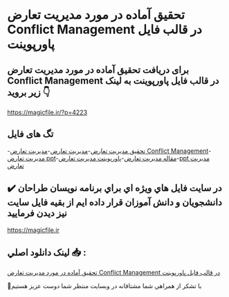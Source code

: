 # تحقیق آماده در مورد مدیریت تعارض Conflict Management در قالب فایل پاورپوینت

## برای دریافت تحقیق آماده در مورد مدیریت تعارض Conflict Management در قالب فایل پاورپوینت به لینک زیر بروید 👇

https://magicfile.ir/?p=4223

## تگ های فایل

-[تحقیق مدیریت تعارض](https://magicfile.ir/product/%d8%aa%d8%ad%d9%82%db%8c%d9%82-%d8%a2%d9%85%d8%a7%d8%af%d9%87-%d9%85%d8%af%db%8c%d8%b1%db%8c%d8%aa-%d8%aa%d8%b9%d8%a7%d8%b1%d8%b6-conflict-management-%d9%be%d8%a7%d9%88%d8%b1%d9%be%d9%88%db%8c%d9%86%d8%aa/)-[مدیریت تعارض](https://magicfile.ir/product/%d8%aa%d8%ad%d9%82%db%8c%d9%82-%d8%a2%d9%85%d8%a7%d8%af%d9%87-%d9%85%d8%af%db%8c%d8%b1%db%8c%d8%aa-%d8%aa%d8%b9%d8%a7%d8%b1%d8%b6-conflict-management-%d9%be%d8%a7%d9%88%d8%b1%d9%be%d9%88%db%8c%d9%86%d8%aa/)-[مدیریت تعارض Conflict Management](https://magicfile.ir/product/%d8%aa%d8%ad%d9%82%db%8c%d9%82-%d8%a2%d9%85%d8%a7%d8%af%d9%87-%d9%85%d8%af%db%8c%d8%b1%db%8c%d8%aa-%d8%aa%d8%b9%d8%a7%d8%b1%d8%b6-conflict-management-%d9%be%d8%a7%d9%88%d8%b1%d9%be%d9%88%db%8c%d9%86%d8%aa/)-[مدیریت تعارض ppt](https://magicfile.ir/product/%d8%aa%d8%ad%d9%82%db%8c%d9%82-%d8%a2%d9%85%d8%a7%d8%af%d9%87-%d9%85%d8%af%db%8c%d8%b1%db%8c%d8%aa-%d8%aa%d8%b9%d8%a7%d8%b1%d8%b6-conflict-management-%d9%be%d8%a7%d9%88%d8%b1%d9%be%d9%88%db%8c%d9%86%d8%aa/)-[مقاله مدیریت تعارض](https://magicfile.ir/product/%d8%aa%d8%ad%d9%82%db%8c%d9%82-%d8%a2%d9%85%d8%a7%d8%af%d9%87-%d9%85%d8%af%db%8c%d8%b1%db%8c%d8%aa-%d8%aa%d8%b9%d8%a7%d8%b1%d8%b6-conflict-management-%d9%be%d8%a7%d9%88%d8%b1%d9%be%d9%88%db%8c%d9%86%d8%aa/)-[پاورپوینت مدیریت تعارض](https://magicfile.ir/product/%d8%aa%d8%ad%d9%82%db%8c%d9%82-%d8%a2%d9%85%d8%a7%d8%af%d9%87-%d9%85%d8%af%db%8c%d8%b1%db%8c%d8%aa-%d8%aa%d8%b9%d8%a7%d8%b1%d8%b6-conflict-management-%d9%be%d8%a7%d9%88%d8%b1%d9%be%d9%88%db%8c%d9%86%d8%aa/)-[ppt مدیریت تعارض](https://magicfile.ir/product/%d8%aa%d8%ad%d9%82%db%8c%d9%82-%d8%a2%d9%85%d8%a7%d8%af%d9%87-%d9%85%d8%af%db%8c%d8%b1%db%8c%d8%aa-%d8%aa%d8%b9%d8%a7%d8%b1%d8%b6-conflict-management-%d9%be%d8%a7%d9%88%d8%b1%d9%be%d9%88%db%8c%d9%86%d8%aa/)

## ✔️ در سايت فايل هاي ويژه اي براي برنامه نويسان طراحان دانشجويان و دانش آموزان قرار داده ايم از بقيه فايل سايت نيز ديدن فرماييد

https://magicfile.ir


## لينک دانلود اصلي 📥 :

[تحقیق آماده در مورد مدیریت تعارض Conflict Management در قالب فایل پاورپوینت](https://magicfile.ir/product/%d8%aa%d8%ad%d9%82%db%8c%d9%82-%d8%a2%d9%85%d8%a7%d8%af%d9%87-%d9%85%d8%af%db%8c%d8%b1%db%8c%d8%aa-%d8%aa%d8%b9%d8%a7%d8%b1%d8%b6-conflict-management-%d9%be%d8%a7%d9%88%d8%b1%d9%be%d9%88%db%8c%d9%86%d8%aa/) 


🙏با تشکر از همراهي شما مشتاقانه در وبسایت منتظر شما دوست عزیز هستیم

